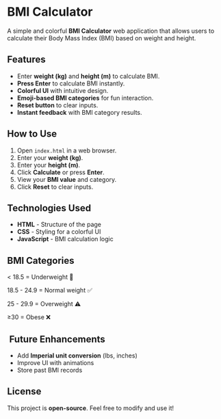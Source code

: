 # BMI Calculator

A simple and colorful **BMI Calculator** web application that allows users to calculate their Body Mass Index (BMI) based on weight and height.

## Features

- Enter **weight (kg)** and **height (m)** to calculate BMI.
- **Press Enter** to calculate BMI instantly.
- **Colorful UI** with intuitive design.
- **Emoji-based BMI categories** for fun interaction.
- **Reset button** to clear inputs.
- **Instant feedback** with BMI category results.

## How to Use

1. Open `index.html` in a web browser.
2. Enter your **weight (kg)**.
3. Enter your **height (m)**.
4. Click **Calculate** or press **Enter**.
5. View your **BMI value** and category.
6. Click **Reset** to clear inputs.

## Technologies Used

- **HTML** - Structure of the page
- **CSS** - Styling for a colorful UI
- **JavaScript** - BMI calculation logic

## BMI Categories
< 18.5      = Underweight 🥦

18.5 - 24.9 = Normal weight ✅

25 - 29.9   = Overweight ⚠️   

≥30         = Obese ❌       

##  Future Enhancements

- Add **Imperial unit conversion** (lbs, inches)
- Improve UI with animations
- Store past BMI records

## License

This project is **open-source**. Feel free to modify and use it!



